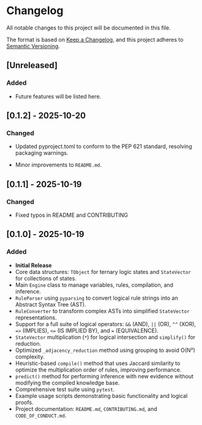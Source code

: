 # Changelog

All notable changes to this project will be documented in this file.

The format is based on [Keep a Changelog](https://keepachangelog.com/en/1.0.0/),
and this project adheres to [Semantic Versioning](https://semver.org/spec/v2.0.0.html).

## [Unreleased]

### Added

- Future features will be listed here.

## [0.1.2] - 2025-10-20

### Changed

- Updated pyproject.toml to conform to the PEP 621 standard, resolving packaging warnings.

- Minor improvements to `README.md`.

## [0.1.1] - 2025-10-19

### Changed

- Fixed typos in README and CONTRIBUTING

## [0.1.0] - 2025-10-19

### Added

- **Initial Release**
- Core data structures: `TObject` for ternary logic states and `StateVector` for collections of states.
- Main `Engine` class to manage variables, rules, compilation, and inference.
- `RuleParser` using `pyparsing` to convert logical rule strings into an Abstract Syntax Tree (AST).
- `RuleConverter` to transform complex ASTs into simplified `StateVector` representations.
- Support for a full suite of logical operators: `&&` (AND), `||` (OR), `^^` (XOR), `=>` (IMPLIES), `<=` (IS IMPLIED
  BY), and `=` (EQUIVALENCE).
- `StateVector` multiplication (`*`) for logical intersection and `simplify()` for reduction.
- Optimized `_adjacency_reduction` method using grouping to avoid O(N²) complexity.
- Heuristic-based `compile()` method that uses Jaccard similarity to optimize the multiplication order of rules,
  improving performance.
- `predict()` method for performing inference with new evidence without modifying the compiled knowledge base.
- Comprehensive test suite using `pytest`.
- Example usage scripts demonstrating basic functionality and logical proofs.
- Project documentation: `README.md`, `CONTRIBUTING.md`, and `CODE_OF_CONDUCT.md`.
